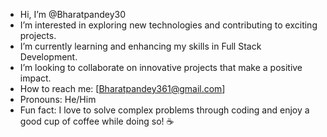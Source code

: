 -  Hi, I’m @Bharatpandey30
-  I’m interested in exploring new technologies and contributing to exciting projects.
-  I’m currently learning and enhancing my skills in Full Stack Development.
-  I’m looking to collaborate on innovative projects that make a positive impact.
-  How to reach me: [Bharatpandey361@gmail.com]
-  Pronouns: He/Him
-  Fun fact: I love to solve complex problems through coding and enjoy a good cup of coffee while doing so! ☕
